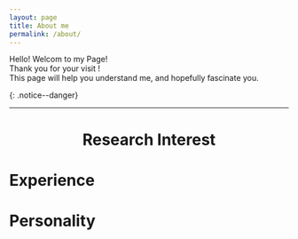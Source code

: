 ```yaml
---
layout: page
title: About me
permalink: /about/
---
```


Hello! Welcom to my Page!   
Thank you for your visit !    
This page will help you understand me, and hopefully fascinate you.    

{: .notice--danger}

---- 

# <center> Research Interest </center>

# Experience 

# Personality 




